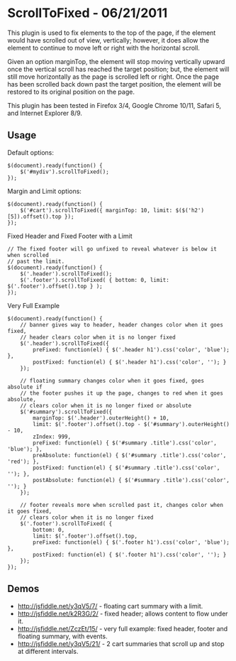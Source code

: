 ScrollToFixed - 06/21/2011
==========================

This plugin is used to fix elements to the top of the page, if the element
would have scrolled out of view, vertically; however, it does allow the
element to continue to move left or right with the horizontal scroll.

Given an option marginTop, the element will stop moving vertically upward
once the vertical scroll has reached the target position; but, the
element will still move horizontally as the page is scrolled left or right.
Once the page has been scrolled back down past the target position, the
element will be restored to its original position on the page.

This plugin has been tested in Firefox 3/4, Google Chrome 10/11, Safari 5,
and Internet Explorer 8/9.

## Usage ##

Default options:

    $(document).ready(function() {
        $('#mydiv').scrollToFixed();
    });

Margin and Limit options:

    $(document).ready(function() {
        $('#cart').scrollToFixed({ marginTop: 10, limit: $($('h2')[5]).offset().top });
    });

Fixed Header and Fixed Footer with a Limit

    // The fixed footer will go unfixed to reveal whatever is below it when scrolled
    // past the limit.
    $(document).ready(function() {
        $('.header').scrollToFixed();
        $('.footer').scrollToFixed( { bottom: 0, limit: $('.footer').offset().top } );
    });

Very Full Example

    $(document).ready(function() {
        // banner gives way to header, header changes color when it goes fixed,
        // header clears color when it is no longer fixed
        $('.header').scrollToFixed({
            preFixed: function(el) { $('.header h1').css('color', 'blue'); },
            postFixed: function(el) { $('.header h1').css('color', ''); }
        });
        
        // floating summary changes color when it goes fixed, goes absolute if
        // the footer pushes it up the page, changes to red when it goes absolute,
        // clears color when it is no longer fixed or absolute
        $('#summary').scrollToFixed({
            marginTop: $('.header').outerHeight() + 10,
            limit: $('.footer').offset().top - $('#summary').outerHeight() - 10,
            zIndex: 999,
            preFixed: function(el) { $('#summary .title').css('color', 'blue'); },
            preAbsolute: function(el) { $('#summary .title').css('color', 'red'); },
            postFixed: function(el) { $('#summary .title').css('color', ''); },
            postAbsolute: function(el) { $('#summary .title').css('color', ''); }
        });
        
        // footer reveals more when scrolled past it, changes color when it goes fixed,
        // clears color when it is no longer fixed
        $('.footer').scrollToFixed( {
            bottom: 0,
            limit: $('.footer').offset().top,
            preFixed: function(el) { $('.footer h1').css('color', 'blue'); },
            postFixed: function(el) { $('.footer h1').css('color', ''); }
        });
    });

## Demos ##

* http://jsfiddle.net/y3qV5/7/ - floating cart summary with a limit.
* http://jsfiddle.net/k2R3G/2/ - fixed header; allows content to flow under it.
* http://jsfiddle.net/ZczEt/15/ - very full example: fixed header, footer and floating summary, with events.
* http://jsfiddle.net/y3qV5/21/ - 2 cart summaries that scroll up and stop at different intervals.